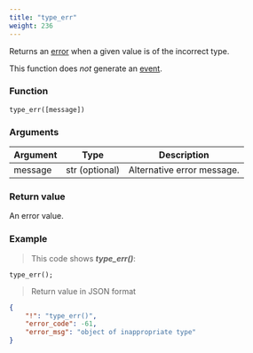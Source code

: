 ```yaml
---
title: "type_err"
weight: 236
---
```


Returns an [error](../../data-types/error) when a given value is of the incorrect type.

This function does *not* generate an [event](../../overview/events).

### Function

`type_err([message])`

### Arguments

Argument | Type | Description
-------- | ---- | -----------
message | str (optional) | Alternative error message.

### Return value

An error value.

### Example

> This code shows ***type_err()***:

```thingsdb,json_response
type_err();
```

> Return value in JSON format

```json
{
    "!": "type_err()",
    "error_code": -61,
    "error_msg": "object of inappropriate type"
}
```
